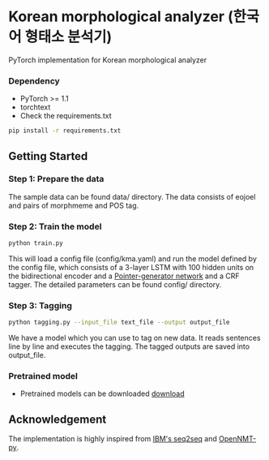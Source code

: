 # Korean morphological analyzer (한국어 형태소 분석기)

PyTorch implementation for Korean morphological analyzer

### Dependency
- PyTorch >= 1.1
- torchtext
- Check the requirements.txt

```bash
pip install -r requirements.txt
```

## Getting Started

### Step 1: Prepare the data
The sample data can be found data/ directory. The data consists of eojoel and pairs of morphmeme and POS tag.

### Step 2: Train the model
```bash
python train.py 
```
This will load a config file (config/kma.yaml) and run the model defined by the config file, 
which consists of a 3-layer LSTM with 100 hidden units on the bidirectional encoder
and a [Pointer-generator network](https://aclweb.org/anthology/P17-1099) and a CRF tagger.
The detailed parameters can be found config/ directory.

### Step 3: Tagging
```bash
python tagging.py --input_file text_file --output output_file
```
We have a model which you can use to tag on new data. It reads sentences line by line and executes the tagging.
The tagged outputs are saved into output_file.

### Pretrained model
- Pretrained models can be downloaded [download](https://drive.google.com/open?id=1uzOEZnyqlz0EJNWMDdXMCeTHecmfZg7S)


## Acknowledgement
The implementation is highly inspired from [IBM's seq2seq](https://github.com/IBM/pytorch-seq2seq)
and [OpenNMT-py](https://github.com/OpenNMT/OpenNMT-py).


